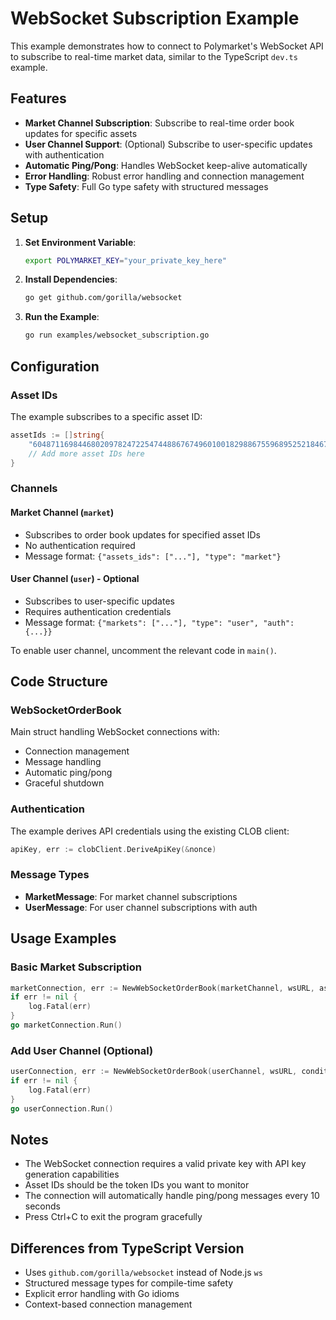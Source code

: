 # WebSocket Subscription Example

This example demonstrates how to connect to Polymarket's WebSocket API to subscribe to real-time market data, similar to the TypeScript `dev.ts` example.

## Features

- **Market Channel Subscription**: Subscribe to real-time order book updates for specific assets
- **User Channel Support**: (Optional) Subscribe to user-specific updates with authentication
- **Automatic Ping/Pong**: Handles WebSocket keep-alive automatically
- **Error Handling**: Robust error handling and connection management
- **Type Safety**: Full Go type safety with structured messages

## Setup

1. **Set Environment Variable**:
   ```bash
   export POLYMARKET_KEY="your_private_key_here"
   ```

2. **Install Dependencies**:
   ```bash
   go get github.com/gorilla/websocket
   ```

3. **Run the Example**:
   ```bash
   go run examples/websocket_subscription.go
   ```

## Configuration

### Asset IDs
The example subscribes to a specific asset ID:
```go
assetIds := []string{
    "60487116984468020978247225474488676749601001829886755968952521846780452448915",
    // Add more asset IDs here
}
```

### Channels

#### Market Channel (`market`)
- Subscribes to order book updates for specified asset IDs
- No authentication required
- Message format: `{"assets_ids": ["..."], "type": "market"}`

#### User Channel (`user`) - Optional
- Subscribes to user-specific updates
- Requires authentication credentials
- Message format: `{"markets": ["..."], "type": "user", "auth": {...}}`

To enable user channel, uncomment the relevant code in `main()`.

## Code Structure

### WebSocketOrderBook
Main struct handling WebSocket connections with:
- Connection management
- Message handling
- Automatic ping/pong
- Graceful shutdown

### Authentication
The example derives API credentials using the existing CLOB client:
```go
apiKey, err := clobClient.DeriveApiKey(&nonce)
```

### Message Types
- **MarketMessage**: For market channel subscriptions
- **UserMessage**: For user channel subscriptions with auth

## Usage Examples

### Basic Market Subscription
```go
marketConnection, err := NewWebSocketOrderBook(marketChannel, wsURL, assetIds, auth)
if err != nil {
    log.Fatal(err)
}
go marketConnection.Run()
```

### Add User Channel (Optional)
```go
userConnection, err := NewWebSocketOrderBook(userChannel, wsURL, conditionIds, auth)
if err != nil {
    log.Fatal(err)
}
go userConnection.Run()
```

## Notes

- The WebSocket connection requires a valid private key with API key generation capabilities
- Asset IDs should be the token IDs you want to monitor
- The connection will automatically handle ping/pong messages every 10 seconds
- Press Ctrl+C to exit the program gracefully

## Differences from TypeScript Version

- Uses `github.com/gorilla/websocket` instead of Node.js `ws`
- Structured message types for compile-time safety
- Explicit error handling with Go idioms
- Context-based connection management